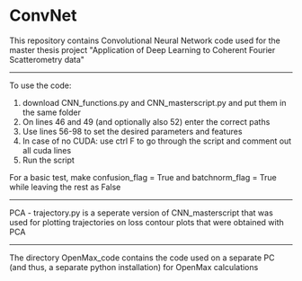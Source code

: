 # ConvNet
This repository contains Convolutional Neural Network code used for the master thesis project "Application of Deep Learning to Coherent Fourier Scatterometry data"

----------------------------------------------------------------------------------------------------------------------------------

To use the code:

1. download CNN_functions.py and CNN_masterscript.py and put them in the same folder
2. On lines 46 and 49 (and optionally also 52) enter the correct paths
3. Use lines 56-98 to set the desired parameters and features
4. In case of no CUDA: use ctrl F to go through the script and comment out all cuda lines
5. Run the script

For a basic test, make confusion_flag = True and batchnorm_flag = True while leaving the rest as False

----------------------------------------------------------------------------------------------------------------------------------

PCA - trajectory.py is a seperate version of CNN_masterscript that was used for plotting trajectories on loss contour plots that were obtained with PCA

----------------------------------------------------------------------------------------------------------------------------------

The directory OpenMax_code contains the code used on a separate PC (and thus, a separate python installation) for OpenMax calculations
